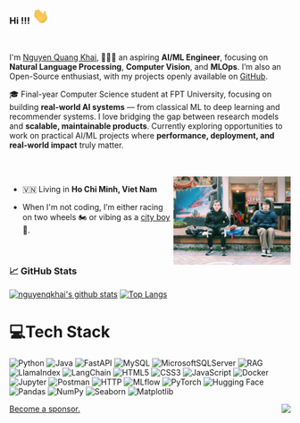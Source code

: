 ### Hi !!! <img src="https://raw.githubusercontent.com/lcaohoanq/lcaohoanq/main/icons/wave.gif" width="30px">

<br/>

I'm [Nguyen Quang Khai](https://www.linkedin.com/in/khaisting/), 👨🏻‍💻 an aspiring **AI/ML Engineer**, focusing on **Natural Language Processing**, **Computer Vision**, and **MLOps**. I’m also an Open-Source enthusiast, with my projects openly available on [GitHub](https://github.com/KhaiBoiPho?tab=repositories).

🎓 Final-year Computer Science student at FPT University, focusing on building **real-world AI systems** — from classical ML to deep learning and recommender systems. I love bridging the gap between research models and **scalable, maintainable products**. Currently exploring opportunities to work on practical AI/ML projects where **performance, deployment, and real-world impact** truly matter.  

<br/>
<br/>
<img align="right" alt="Photography Image" src="img/khai.jpg" width="210" />

- 🇻🇳 Living in **Ho Chi Minh, Viet Nam**

- When I'm not coding, I’m either racing on two wheels 🏍 or vibing as a [city boy](https://www.youtube.com/watch?v=ne3Rz__UF7s&ab_channel=VuiV%E1%BA%BB) 🌆.

<br/>

### 📈 GitHub Stats

[![nguyenqkhai's github stats](https://github-readme-stats.vercel.app/api?username=KhaiBoiPho&show_icons=true&line_height=21&show_icons=true&theme=vue&hide_border=true)](https://github.com/anuraghazra/github-readme-stats)
[![Top Langs](https://github-readme-stats.vercel.app/api/top-langs/?username=KhaiBoiPho&show_icons=true&layout=compact&theme=vue&hide_border=true)](https://github.com/anuraghazra/github-readme-stats)

# 💻Tech Stack
![Python](https://img.shields.io/badge/python-3670A0?style=flat&logo=python&logoColor=ffdd54) 
![Java](https://img.shields.io/badge/Java-ED8B00.svg?style=flat&logo=openjdk&logoColor=white) 
![FastAPI](https://img.shields.io/badge/FastAPI-005571?style=flat&logo=fastapi) 
![MySQL](https://img.shields.io/badge/mysql-%2300f.svg?style=flat&logo=mysql&logoColor=white) 
![MicrosoftSQLServer](https://img.shields.io/badge/Microsoft%20SQL%20Server-CC2927?style=flat&logo=microsoftsqlserver&logoColor=white) 
![RAG](https://img.shields.io/badge/RAG-%2300A86B.svg?style=flat&logoColor=white) 
![LlamaIndex](https://img.shields.io/badge/LlamaIndex-FF9900?style=flat&logoColor=white) 
![LangChain](https://img.shields.io/badge/LangChain-1C3C3C.svg?style=flat&logo=chainlink&logoColor=white) 
![HTML5](https://img.shields.io/badge/html5-%23E34F26.svg?style=flat&logo=html5&logoColor=white) 
![CSS3](https://img.shields.io/badge/css3-%231572B6.svg?style=flat&logo=css3&logoColor=white) 
![JavaScript](https://img.shields.io/badge/javascript-%23323330.svg?style=flat&logo=javascript&logoColor=%23F7DF1E) 
![Docker](https://img.shields.io/badge/docker-%230db7ed.svg?style=flat&logo=docker&logoColor=white) 
![Jupyter](https://img.shields.io/badge/Jupyter-F37626.svg?style=flat&logo=Jupyter&logoColor=white) 
![Postman](https://img.shields.io/badge/Postman-FF6C37?style=flat&logo=postman&logoColor=white)
![HTTP](https://img.shields.io/badge/HTTP-005C84?style=flat&logo=http&logoColor=white)
![MLflow](https://img.shields.io/badge/MLflow-%23000000.svg?style=flat&logo=mlflow&logoColor=white)
![PyTorch](https://img.shields.io/badge/PyTorch-%23EE4C2C.svg?style=flat&logo=PyTorch&logoColor=white)
![Hugging Face](https://img.shields.io/badge/HuggingFace-%23FFD21E.svg?style=flat&logo=huggingface&logoColor=black)
![Pandas](https://img.shields.io/badge/pandas-%23150458.svg?style=flat&logo=pandas&logoColor=white)
![NumPy](https://img.shields.io/badge/numpy-%23013243.svg?style=flat&logo=numpy&logoColor=white)
![Seaborn](https://img.shields.io/badge/Seaborn-0099CC.svg?style=flat&logoColor=white)
![Matplotlib](https://img.shields.io/badge/Matplotlib-%23ffffff.svg?style=flat&logo=plotly&logoColor=black)

[Become a sponsor.](https://github.com/sponsors/KhaiBoiPho)
<img src="https://komarev.com/ghpvc/?username=KhaiBoiPho&color=blue&style=flat-square&label=visitors" align="right" />

